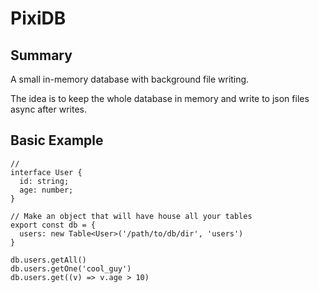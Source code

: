 # PixiDB

## Summary
A small in-memory database with background file writing.

The idea is to keep the whole database in memory and write to json files async after writes.


## Basic Example
```
//
interface User {
  id: string;
  age: number;
}

// Make an object that will have house all your tables
export const db = {
  users: new Table<User>('/path/to/db/dir', 'users')
}

db.users.getAll()
db.users.getOne('cool_guy')
db.users.get((v) => v.age > 10)
```